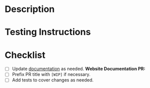 <!---
The PR title should follow [conventional commits](https://www.conventionalcommits.org/)
The title will be used to generate the [changelog](/CHANGELOG.md) and release notes, so be descriptive.
You can use prefixes other than fix: and feat: if you think your change should not go in the [changelog](/CHANGELOG.md).
When a new version is released, the API will automatically be deployed to production (once a week).
-->

# Description

<!--- Describe your changes in detail -->

# Testing Instructions

<!--- Please describe how reviewers can test your changes -->

# Checklist

<!--- The following points should be used to indicate the progress of your PR.  Put an `x` in all the boxes that apply right now, and come back over time and check them off as you make progress.  If you're unsure about any of these, don't hesitate to ask. We're here to help! -->

-   [ ] Update [documentation](https://github.com/0xProject/website/blob/development/mdx/api/index.mdx) as needed. **Website Documentation PR:**
-   [ ] Prefix PR title with `[WIP]` if necessary.
-   [ ] Add tests to cover changes as needed.
